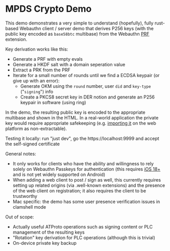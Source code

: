# MPDS Crypto Demo

This demo demonstrates a very simple to understand (hopefully), fully rust-based Webauthn client / server demo that derives P256 keys (with the public key encoded as `base58btc` multibase) from the Webauthn [PRF](https://github.com/w3c/webauthn/wiki/Explainer:-PRF-extension) extension.

Key derivation works like this:

- Generate a PRF with empty evals
- Generate a HKDF salt with a domain seperation value
- Extract a PRK from the PRF
- Iterate for a small number of rounds until we find a ECDSA keypair (or give up with an error):
  - Generate OKM using the `round` number, user `did` and `key-type` ("`signing`") info
  - Create a PKCS8 secret key in DER notion and generate an P256 keypair in software (using ring)

In the demo, the resulting public key is encoded to the appropriate multibase and shown in the HTML. In a real-world application the private key would require appropriate safekeeping (e.g. [importing it](https://developer.mozilla.org/en-US/docs/Web/API/SubtleCrypto/importKey) on the web platform as non-extractable).

Testing it locally: run "just dev", go the https://localhost:9999 and accept the self-signed certificate

General notes:

- It only works for clients who have the ability and willingness to rely solely on Webauthn Passkeys for authentication (this requires [iOS 18+](https://developer.apple.com/documentation/safari-release-notes/safari-18-release-notes) and is not yet widely supported on Android)
- When adding a web client to post / sign as well, this currently requires setting up related origins (via .well-known extensions) and the presence of the web client on registration; it also requires the client to be trustworthy
- Mac specific: the demo has some user presence verification issues in clamshell mode

Out of scope:

- Actually useful ATProto operations such as signing content or PLC management of the resulting keys
- "Rotation" key derivation for PLC operations (although this is trivial)
- On-device private key backup
